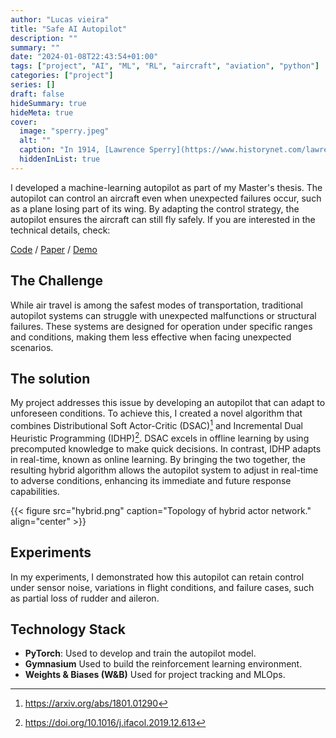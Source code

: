 ```yaml
---
author: "Lucas vieira"
title: "Safe AI Autopilot"
description: ""
summary: ""
date: "2024-01-08T22:43:54+01:00"
tags: ["project", "AI", "ML", "RL", "aircraft", "aviation", "python"]
categories: ["project"]
series: []
draft: false
hideSummary: true
hideMeta: true
cover:
  image: "sperry.jpeg"
  alt: ""
  caption: "In 1914, [Lawrence Sperry](https://www.historynet.com/lawrence-sperry-autopilot-inventor-and-aviation-innovator/) takes to the skies for the world's first autopilot flight"
  hiddenInList: true
---
```


I developed a machine-learning autopilot as part of my Master's thesis. The autopilot can control an aircraft even when unexpected failures occur, such as a plane losing part of its wing. By adapting the control strategy, the autopilot ensures the aircraft can still fly safely. If you are interested in the technical details, check:

[Code](https://github.com/iamlucasvieira/HybridRL-FlightControl) / [Paper](https://repository.tudelft.nl/islandora/object/uuid%3A10f5fa68-f934-414a-9067-988f51f098cb?collection=education) / [Demo](https://youtu.be/7ZOf5KNVHAk)

## The Challenge

While air travel is among the safest modes of transportation, traditional autopilot systems can struggle with unexpected malfunctions or structural failures. These systems are designed for operation under specific ranges and conditions, making them less effective when facing unexpected scenarios.

## The solution

My project addresses this issue by developing an autopilot that can adapt to unforeseen conditions. To achieve this, I created a novel algorithm that combines Distributional Soft Actor-Critic (DSAC)[^1] and Incremental Dual Heuristic Programming (IDHP)[^2]. DSAC excels in offline learning by using precomputed knowledge to make quick decisions. In contrast, IDHP adapts in real-time, known as online learning. By bringing the two together, the resulting hybrid algorithm allows the autopilot system to adjust in real-time to adverse conditions, enhancing its immediate and future response capabilities.

{{< figure src="hybrid.png" caption="Topology of hybrid actor network." align="center" >}}

## Experiments

In my experiments, I demonstrated how this autopilot can retain control under sensor noise, variations in flight conditions, and failure cases, such as partial loss of rudder and aileron.

## Technology Stack

- **PyTorch**: Used to develop and train the autopilot model.
- **Gymnasium** Used to build the reinforcement learning environment.
- **Weights & Biases (W&B)** Used for project tracking and MLOps.

[^1]: https://arxiv.org/abs/1801.01290
[^2]: https://doi.org/10.1016/j.ifacol.2019.12.613
